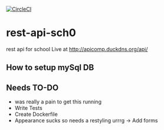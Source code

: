 [![CircleCI](https://circleci.com/gh/lona9a/rest-api-sch0.svg?style=shield)](https://circleci.com/gh/lona9a/rest-api-sch0)

# rest-api-sch0

rest api for school
Live at http://apicomp.duckdns.org/api/


## How to setup mySql DB
    


## Needs TO-DO
   - was really a pain to  get this running
   - Write Tests
   - Create Dockerfile
   - Appearance sucks so needs a restyling urrrg -> Add forms
